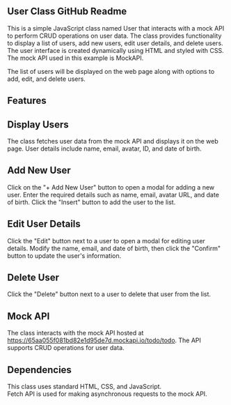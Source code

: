 
## User Class GitHub Readme  
This is a simple JavaScript class named User that interacts with a mock API to perform CRUD operations on user data. The class provides functionality to display a list of users, add new users, edit user details, and delete users. The user interface is created dynamically using HTML and styled with CSS. The mock API used in this example is MockAPI.  


The list of users will be displayed on the web page along with options to add, edit, and delete users.

## Features  
## Display Users   
The class fetches user data from the mock API and displays it on the web page. User details include name, email, avatar, ID, and date of birth.  

## Add New User  
Click on the "+ Add New User" button to open a modal for adding a new user. Enter the required details such as name, email, avatar URL, and date of birth. Click the "Insert" button to add the user to the list.  

## Edit User Details  
Click the "Edit" button next to a user to open a modal for editing user details. Modify the name, email, and date of birth, then click the "Confirm" button to update the user's information.  

## Delete User  
Click the "Delete" button next to a user to delete that user from the list.  

## Mock API  
The class interacts with the mock API hosted at https://65aa055f081bd82e1d95de7d.mockapi.io/todo/todo. The API supports CRUD operations for user data.  

## Dependencies  
This class uses standard HTML, CSS, and JavaScript.  
Fetch API is used for making asynchronous requests to the mock API.  
